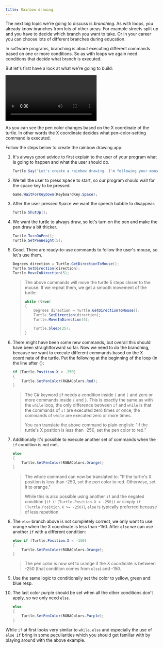 ```yaml
---
title: Rainbow drawing
---
```


The next big topic we're going to discuss is *branching*.
As with loops, you already know branches from lots of other areas.
For example streets split up and you have to decide which branch you want to take.
Or in your career you can choose lots of different branches during education.

In software programs, branching is about executing different commands based on one or more conditions.
So as with loops we again need conditions that decide what branch is executed.

But let's first have a look at what we're going to build:

<video controls>
  <source src="rainbow-drawing.mp4" type="video/mp4">
Your browser does not support the video tag.
</video>

As you can see the pen color changes based on the X coordinate of the turtle.
In other words the X coordinate decides what pen-color-setting command is executed.

Follow the steps below to create the rainbow drawing app:

1. It's always good advice to first explain to the user of your program what is going to happen and what the user should do.

    ```csharp
    Turtle.Say("Let's create a rainbow drawing. I'm following your mouse.\r\nPress <Space> to start.");
    ```

1. We tell the user to press <kbd>Space</kbd> to start, so our program should wait for the space key to be pressed.

    ```csharp
    Game.WaitForKeyDown(KeyboardKey.Space);
    ```

1. After the user pressed <kbd>Space</kbd> we want the speech bubble to disappear.

    ```csharp
    Turtle.ShutUp();
    ```

1. We want the turtle to always draw, so let's turn on the pen and make the pen draw a bit thicker.

    ```csharp
    Turtle.TurnOnPen();
    Turtle.SetPenWeight(5);
    ```

1. Good. There are ready-to-use commands to follow the user's mouse, so let's use them.

    ```csharp
    Degrees direction = Turtle.GetDirectionToMouse();
    Turtle.SetDirection(direction);
    Turtle.MoveInDirection(5);
    ```

    > The above commands will move the turtle 5 steps closer to the mouse. If we repeat them, we get a smooth movement of the turtle:
    >
    > ```csharp
    > while (true)
    > {
    >     Degrees direction = Turtle.GetDirectionToMouse();
    >     Turtle.SetDirection(direction);
    >     Turtle.MoveInDirection(5);
    >
    >     Turtle.Sleep(25);
    > }
    > ```

1. There might have been some new commands, but overall this should have been straightforward so far. Now we need to do the branching, because we want to execute different commands based on the X coordinate of the turtle. Put the following at the beginning of the loop (in the line after `{`):

    ```csharp
    if (Turtle.Position.X < -250)
    {
        Turtle.SetPenColor(RGBAColors.Red);
    }
    ```

    > The C# keyword `if` needs a condition inside `(` and `)` and zero or more commands inside `{` and `}`. This is exactly the same as with the `while` loop, the only difference between `if` and `while` is that the commands of `if` are executed zero times or once, the commands of `while` are executed zero or more times.
    >
    > You can translate the above command to plain english: "If the turtle's X position is less than -250, set the pen color to red."

1. Additionally it's possible to execute another set of commands when the `if` condition is not met.

    ```csharp
    else
    {
        Turtle.SetPenColor(RGBAColors.Orange);
    }
    ```

    > The whole command can now be translated to: "If the turtle's X position is less than -250, set the pen color to red. Otherwise, set it to orange."
    >
    > While this is also possible using another `if` and the negated condition (`if (!(Turtle.Position.X < -250))` or simply `if (Turtle.Position.X >= -250)`), `else` is typically preferred because of less repetition.

1. The `else` branch above is not completely correct, we only want to use orange when the X coordinate is less than -150. After `else` we can use another `if` with a different condition:

    ```csharp
    else if (Turtle.Position.X < -150)
    {
        Turtle.SetPenColor(RGBAColors.Orange);
    }
    ```

    > The pen color is now set to orange if the X coordinate is between -250 (that condition comes from `else`) and -150.

1. Use the same logic to conditionally set the color to yellow, green and blue resp.
1. The last color purple should be set when all the other conditions don't apply, so we only need `else`.

    ```csharp
    else
    {
        Turtle.SetPenColor(RGBAColors.Purple);
    }
    ```

While `if` at first looks very similar to `while`, `else` and especially the use of `else if` bring in some peculiarities which you should get familiar with by playing around with the above example.
